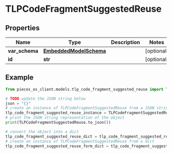 # TLPCodeFragmentSuggestedReuse


## Properties

Name | Type | Description | Notes
------------ | ------------- | ------------- | -------------
**var_schema** | [**EmbeddedModelSchema**](EmbeddedModelSchema) |  | [optional] 
**id** | **str** |  | [optional] 

## Example

```python
from pieces_os_client.models.tlp_code_fragment_suggested_reuse import TLPCodeFragmentSuggestedReuse

# TODO update the JSON string below
json = "{}"
# create an instance of TLPCodeFragmentSuggestedReuse from a JSON string
tlp_code_fragment_suggested_reuse_instance = TLPCodeFragmentSuggestedReuse.from_json(json)
# print the JSON string representation of the object
print(TLPCodeFragmentSuggestedReuse.to_json())

# convert the object into a dict
tlp_code_fragment_suggested_reuse_dict = tlp_code_fragment_suggested_reuse_instance.to_dict()
# create an instance of TLPCodeFragmentSuggestedReuse from a dict
tlp_code_fragment_suggested_reuse_form_dict = tlp_code_fragment_suggested_reuse.from_dict(tlp_code_fragment_suggested_reuse_dict)
```


